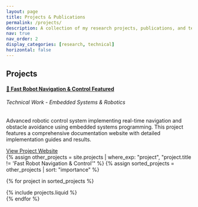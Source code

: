 ```yaml
---
layout: page
title: Projects & Publications
permalink: /projects/
description: A collection of my research projects, publications, and technical work.
nav: true
nav_order: 2
display_categories: [research, technical]
horizontal: false
---
```


<div class="projects">

<!-- Projects Section -->
<h2 class="category">Projects</h2>

<!-- Featured Project - Fast Robot (Card Format) -->
<div class="row mb-4">
  <div class="col-12">
    <div class="card border-primary">
      <div class="card-body">
        <div class="row">
          <div class="col-md-8">
            <h4 class="card-title">
              <a href="https://haixizhang.github.io/FastRobot/" target="_blank" class="text-decoration-none">
                🚀 Fast Robot Navigation & Control <span class="badge bg-primary ms-2">Featured</span>
              </a>
            </h4>
            <h6 class="card-subtitle mb-2 text-muted">Technical Work - Embedded Systems & Robotics</h6>
            <p class="card-text">
              Advanced robotic control system implementing real-time navigation and obstacle avoidance using embedded systems programming. This project features a comprehensive documentation website with detailed implementation guides and results.
            </p>
          </div>
          <div class="col-md-4 d-flex align-items-center justify-content-center">
            <a href="https://haixizhang.github.io/FastRobot/" target="_blank" class="btn btn-primary btn-lg">
              <i class="fas fa-external-link-alt me-2"></i>View Project Website
            </a>
          </div>
        </div>
      </div>
    </div>
  </div>
</div>

<!-- Other Projects (Individual Pages) -->
<div class="row">
  {% assign other_projects = site.projects | where_exp: "project", "project.title != 'Fast Robot Navigation & Control'" %}
  {% assign sorted_projects = other_projects | sort: "importance" %}
  
  {% for project in sorted_projects %}
    <div class="col-md-6 mb-4">
      {% include projects.liquid %}
    </div>
  {% endfor %}
</div>
</div>